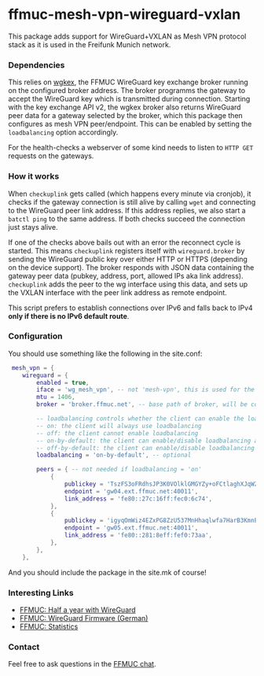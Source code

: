 # ffmuc-mesh-vpn-wireguard-vxlan

This package adds support for WireGuard+VXLAN as Mesh VPN protocol stack as it is used in the Freifunk Munich network.

### Dependencies

This relies on [wgkex](https://github.com/freifunkMUC/wgkex), the FFMUC WireGuard key exchange broker running on the configured broker address. The broker programms the gateway to accept the WireGuard key which is transmitted during connection.
Starting with the key exchange API v2, the wgkex broker also returns WireGuard peer data for a gateway selected by the broker, which this package then configures as mesh VPN peer/endpoint. This can be enabled by setting the `loadbalancing` option accordingly.

For the health-checks a webserver of some kind needs to listen to `HTTP GET` requests on the gateways.

### How it works

When `checkuplink` gets called (which happens every minute via cronjob), it checks if the gateway connection is still alive by calling `wget` and connecting to the WireGuard peer link address. If this address replies, we also start a `batctl ping` to the same address. If both checks succeed the connection just stays alive.

If one of the checks above bails out with an error the reconnect cycle is started. This means `checkuplink` registers itself with `wireguard.broker` by sending the WireGuard public key over either HTTP or HTTPS (depending on the device support).
The broker responds with JSON data containing the gateway peer data (pubkey, address, port, allowed IPs aka link address). `checkuplink` adds the peer to the wg interface using this data, and sets up the VXLAN interface with the peer link address as remote endpoint.

This script prefers to establish connections over IPv6 and falls back to IPv4 **only if there is no IPv6 default route**.

### Configuration

You should use something like the following in the site.conf:

```lua
 mesh_vpn = {
	wireguard = {
		enabled = true,
		iface = 'wg_mesh_vpn', -- not 'mesh-vpn', this is used for the VXLAN interface
		mtu = 1406,
		broker = 'broker.ffmuc.net', -- base path of broker, will be combined with API path

		-- loadbalancing controls whether the client can enable the loadbalancing/gateway assignment feature of the broker
		-- on: the client will always use loadbalancing
		-- off: the client cannot enable loadbalancing
		-- on-by-default: the client can enable/disable loadbalancing and will use loadbalancing by default
		-- off-by-default: the client can enable/disable loadbalancing and will not use loadbalancing by default
		loadbalancing = 'on-by-default', -- optional

		peers = { -- not needed if loadbalancing = 'on'
			{
				publickey = 'TszFS3oFRdhsJP3K0VOlklGMGYZy+oFCtlaghXJqW2g=',
				endpoint = 'gw04.ext.ffmuc.net:40011',
				link_address = 'fe80::27c:16ff:fec0:6c74',
			},
			{
				publickey = 'igyqOmWiz4EZxPG8ZzU537MnHhaqlwfa7HarB3KmnEg=',
				endpoint = 'gw05.ext.ffmuc.net:40011',
				link_address = 'fe80::281:8eff:fef0:73aa',
			},
		},
	},
```

And you should include the package in the site.mk of course!

### Interesting Links

- [FFMUC: Half a year with WireGuard](https://www.slideshare.net/AnnikaWickert/ffmuc-half-a-year-with-wireguard)
- [FFMUC: WireGuard Firmware (German)](https://ffmuc.net/freifunkmuc/2020/12/03/wireguard-firmware/)
- [FFMUC: Statistics](https://stats.ffmuc.net)

### Contact

Feel free to ask questions in the [FFMUC chat](https://chat.ffmuc.net).
